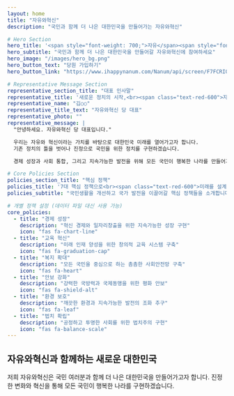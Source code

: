 ```yaml
---
layout: home
title: "자유와혁신"
description: "국민과 함께 더 나은 대한민국을 만들어가는 자유와혁신"

# Hero Section
hero_title: '<span style="font-weight: 700;">자유</span><span style="font-weight: 200;">와</span><span style="font-weight: 700;">혁신</span><br>새로운 정치를 함께'
hero_subtitle: "국민과 함께 더 나은 대한민국을 만들어갈 자유와혁신에 참여하세요"
hero_image: "/images/hero_bg.png"
hero_button_text: "당원 가입하기"
hero_button_link: "https://www.ihappynanum.com/Nanum/api/screen/F7FCRIO2E3"

# Representative Message Section
representative_section_title: "대표 인사말"
representative_title: '새로운 정치의 시작,<br><span class="text-red-600">자유와혁신</span>과 함께'
representative_name: "김○○"
representative_title_text: "자유와혁신 당 대표"
representative_photo: ""
representative_message: |
  "안녕하세요. 자유와혁신 당 대표입니다."

  우리는 자유와 혁신이라는 가치를 바탕으로 대한민국 미래를 열어가고자 합니다. 
  기존 정치의 틀을 벗어나 진정으로 국민을 위한 정치를 구현하겠습니다.

  경제 성장과 사회 통합, 그리고 지속가능한 발전을 위해 모든 국민이 행복한 나라를 만들어가겠습니다.

# Core Policies Section
policies_section_title: "핵심 정책"
policies_title: '7대 핵심 정책으로<br><span class="text-red-600">미래를 설계합니다</span>'
policies_subtitle: "국민생활을 개선하고 국가 발전을 이끌어갈 핵심 정책들을 소개합니다"

# 개별 정책 설정 (데이터 파일 대신 사용 가능)
core_policies:
  - title: "경제 성장"
    description: "혁신 경제와 일자리창출을 위한 지속가능한 성장 구현"
    icon: "fas fa-chart-line"
  - title: "교육 혁신"
    description: "미래 인재 양성을 위한 창의적 교육 시스템 구축"
    icon: "fas fa-graduation-cap"
  - title: "복지 확대"
    description: "모든 국민을 중심으로 하는 촘촘한 사회안전망 구축"
    icon: "fas fa-heart"
  - title: "안보 강화"
    description: "강력한 국방력과 국제동맹을 위한 평화 안보"
    icon: "fas fa-shield-alt"
  - title: "환경 보호"
    description: "깨끗한 환경과 지속가능한 발전의 조화 추구"
    icon: "fas fa-leaf"
  - title: "법치 확립"
    description: "공정하고 투명한 사회를 위한 법치주의 구현"
    icon: "fas fa-balance-scale"
---
```


## 자유와혁신과 함께하는 새로운 대한민국

저희 자유와혁신은 국민 여러분과 함께 더 나은 대한민국을 만들어가고자 합니다. 
진정한 변화와 혁신을 통해 모든 국민이 행복한 나라를 구현하겠습니다. 